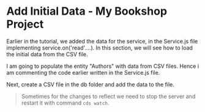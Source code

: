 # Add Initial Data - My Bookshop Project 

Earlier in the tutorial, we added the data for the service, in the Service.js file implementing service.on('read'....). 
In this section, we will see how to load the initial data from the CSV file. 

I am going to populate the entity "Authors" with data from CSV files. Hence i am commenting the code earlier written in the Service.js file. 

Next, create a CSV file in the db folder and add the data to the file. 

> Sometimes for the changes to reflect we need to stop the server and restart it with command ```cds watch```.

